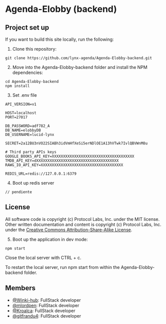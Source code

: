 # Agenda-Elobby (backend) 

## Project set up

If you want to build this site locally, run the following:

1. Clone this repository:

```
git clone https://github.com/lynx-agenda/Agenda-Elobby-backend.git
```

2. Move into the Agenda-Elobby-backend folder and install the NPM dependencies:

```
cd Agenda-Elobby-backend
npm install
```
3. Set .env file

```
API_VERSION=v1

HOST=localhost
PORT=27017

DB_PASSWORD=adf782_A
DB_NAME=elobbyDB
DB_USERNAME=lucid-lynx 

SECRET=2a12BU3nVO22SIABh3idVmHfXeSi5erNDlOE1A13hVTwk7IvlQBVWnM8u

# Third party APIs keys
GOOGLE_BOOKS_API_KEY=XXXXXXXXXXXXXXXXXXXXXXXXXXXXXXXXXXXXX
TMDB_API_KEY=dXXXXXXXXXXXXXXXXXXXXXXXXXXXXXXXXXXXXX
RAWG_IO_API_KEY=XXXXXXXXXXXXXXXXXXXXXXXXXXXXXXXXXXXXX

REDIS_URL=redis://127.0.0.1:6379
```

4. Boot up redis server

```
// pendiente
```

## License

All software code is copyright (c) Protocol Labs, Inc. under the MIT license. Other written documentation and content is copyright (c) Protocol Labs, Inc. under the [Creative Commons Attribution-Share-Alike License](https://creativecommons.org/licenses/by/4.0/).

5. Boot up the application in dev mode:

```
npm start
```

Close the local server with CTRL + c.

To restart the local server, run npm start from within the Agenda-Elobby-backend folder.

## Members

* [@Winki-hub](https://github.com/Winki-hub): FullStack developer
* [@mlordpen](https://github.com/mlordpen): FullStack developer
* [@Kroalca](https://github.com/Kroalca): FullStack developer
* [@gitfrandu4](https://github.com/gitfrandu4): FullStack developer